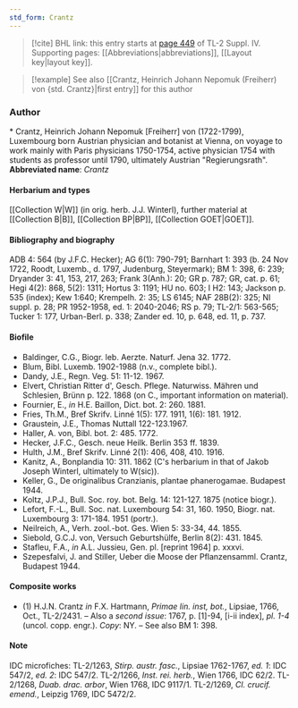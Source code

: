 ```yaml
---
std_form: Crantz
---
```


> [!cite] BHL link: this entry starts at [page 449](https://www.biodiversitylibrary.org/page/33266126) of TL-2 Suppl. IV.
> Supporting pages: [[Abbreviations|abbreviations]], [[Layout key|layout key]].

> [!example] See also [[Crantz, Heinrich Johann Nepomuk (Freiherr) von {std. Crantz}|first entry]] for this author

### Author

\* Crantz, Heinrich Johann Nepomuk \[Freiherr\] von (1722-1799), Luxembourg born Austrian physician and botanist at Vienna, on voyage to work mainly with Paris physicians 1750-1754, active physician 1754 with students as professor until 1790, ultimately Austrian "Regierungsrath". 
**Abbreviated name**: *Crantz*

#### Herbarium and types

[[Collection W|W]] (in orig. herb. J.J. Winterl), further material at [[Collection B|B]], [[Collection BP|BP]], [[Collection GOET|GOET]].

#### Bibliography and biography

ADB 4: 564 (by J.F.C. Hecker); AG 6(1): 790-791; Barnhart 1: 393 (b. 24 Nov 1722, Roodt, Luxemb., d. 1797, Judenburg, Steyermark); BM 1: 398, 6: 239; Dryander 3: 41, 153, 217, 263; Frank 3(Anh.): 20; GR p. 787; GR, cat. p. 61; Hegi 4(2): 868, 5(2): 1311; Hortus 3: 1191; HU no. 603; I H2: 143; Jackson p. 535 (index); Kew 1:640; Krempelh. 2: 35; LS 6145; NAF 28B(2): 325; NI suppl. p. 28; PR 1952-1958, ed. 1: 2040-2046; RS p. 79; TL-2/1: 563-565; Tucker 1: 177, Urban-Berl. p. 338; Zander ed. 10, p. 648, ed. 11, p. 737.

#### Biofile

- Baldinger, C.G., Biogr. leb. Aerzte. Naturf. Jena 32. 1772.
- Blum, Bibl. Luxemb. 1902-1988 (n.v., complete bibl.).
- Dandy, J.E., Regn. Veg. 51: 11-12. 1967.
- Elvert, Christian Ritter d', Gesch. Pflege. Naturwiss. Mähren und Schlesien, Brünn p. 122. 1868 (on C., important information on material).
- Fournier, E., *in* H.E. Baillon, Dict. bot. 2: 260. 1881.
- Fries, Th.M., Bref Skrifv. Linné 1(5): 177. 1911, 1(6): 181. 1912.
- Graustein, J.E., Thomas Nuttall 122-123.1967.
- Haller, A. von, Bibl. bot. 2: 485. 1772.
- Hecker, J.F.C., Gesch. neue Heilk. Berlin 353 ff. 1839.
- Hulth, J.M., Bref Skrifv. Linné 2(1): 406, 408, 410. 1916.
- Kanitz, A., Bonplandia 10: 311. 1862 (C's herbarium in that of Jakob Joseph Winterl, ultimately to W(sic)).
- Keller, G., De originalibus Cranzianis, plantae phanerogamae. Budapest 1944.
- Koltz, J.P.J., Bull. Soc. roy. bot. Belg. 14: 121-127. 1875 (notice biogr.).
- Lefort, F.-L., Bull. Soc. nat. Luxembourg 54: 31, 160. 1950, Biogr. nat. Luxembourg 3: 171-184. 1951 (portr.).
- Neilreich, A., Verh. zool.-bot. Ges. Wien 5: 33-34, 44. 1855.
- Siebold, G.C.J. von, Versuch Geburtshülfe, Berlin 8(2): 431. 1845.
- Stafleu, F.A., *in* A.L. Jussieu, Gen. pl. \[reprint 1964\] p. xxxvi.
- Szepesfalvi, J. and Stiller, Ueber die Moose der Pflanzensamml. Crantz, Budapest 1944.

#### Composite works

- (1) H.J.N. Crantz *in* F.X. Hartmann, *Primae lin. inst, bot.*, Lipsiae, 1766, Oct., TL-2/2431. – Also a *second issue*: 1767, p. \[1\]-94, \[i-ii index\], *pl. 1-4* (uncol. copp. engr.). *Copy*: NY. – See also BM 1: 398.

#### Note

IDC microfiches:
TL-2/1263, *Stirp. austr. fasc.*, Lipsiae 1762-1767, *ed. 1*: IDC 547/2, *ed. 2*: IDC 547/2. TL-2/1266, *Inst. rei. herb.*, Wien 1766, IDC 62/2.
TL-2/1268, *Duab. drac. arbor*, Wien 1768, IDC 9117/1.
TL-2/1269, *Cl. crucif. emend.*, Leipzig 1769, IDC 5472/2.

